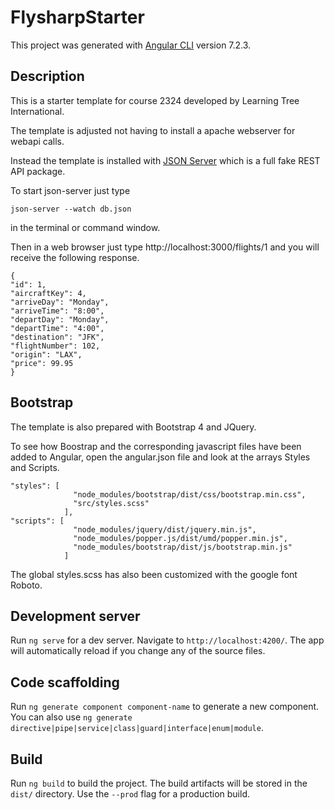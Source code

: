 # FlysharpStarter

This project was generated with [Angular CLI](https://github.com/angular/angular-cli) version 7.2.3.

## Description

This is a starter template for course 2324 developed by Learning Tree International.

The template is adjusted not having to install a apache webserver for webapi calls.

Instead the template is installed with [JSON Server](https://www.npmjs.com/package/json-server) which is a full fake REST API package.

To start json-server just type
```
json-server --watch db.json
```
in the terminal or command window.

Then in a web browser just type http://localhost:3000/flights/1 and you will receive the following response.

```
{
"id": 1,
"aircraftKey": 4,
"arriveDay": "Monday",
"arriveTime": "8:00",
"departDay": "Monday",
"departTime": "4:00",
"destination": "JFK",
"flightNumber": 102,
"origin": "LAX",
"price": 99.95
}
```

## Bootstrap
The template is also prepared with Bootstrap 4 and JQuery.

To see how Boostrap and the corresponding javascript files have been added to Angular, open the angular.json file and look at the arrays Styles and Scripts.

```
"styles": [
              "node_modules/bootstrap/dist/css/bootstrap.min.css",
              "src/styles.scss"
            ],
"scripts": [
              "node_modules/jquery/dist/jquery.min.js",
              "node_modules/popper.js/dist/umd/popper.min.js",
              "node_modules/bootstrap/dist/js/bootstrap.min.js"
            ]
```

The global styles.scss has also been customized with the google font Roboto.

## Development server

Run `ng serve` for a dev server. Navigate to `http://localhost:4200/`. The app will automatically reload if you change any of the source files.

## Code scaffolding

Run `ng generate component component-name` to generate a new component. You can also use `ng generate directive|pipe|service|class|guard|interface|enum|module`.

## Build

Run `ng build` to build the project. The build artifacts will be stored in the `dist/` directory. Use the `--prod` flag for a production build.


